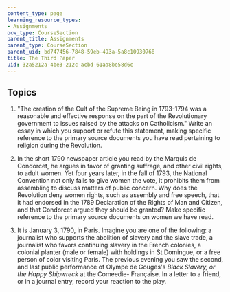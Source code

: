```yaml
---
content_type: page
learning_resource_types:
- Assignments
ocw_type: CourseSection
parent_title: Assignments
parent_type: CourseSection
parent_uid: bd747456-7848-59eb-493a-5a8c10930768
title: The Third Paper
uid: 32a5212a-4be3-212c-acbd-61aa8be58d6c
---
```


Topics
------

1.  "The creation of the Cult of the Supreme Being in 1793-1794 was a reasonable and effective response on the part of the Revolutionary government to issues raised by the attacks on Catholicism." Write an essay in which you support or refute this statement, making specific reference to the primary source documents you have read pertaining to religion during the Revolution.
  
3.  In the short 1790 newspaper article you read by the Marquis de Condorcet, he argues in favor of granting suffrage, and other civil rights, to adult women. Yet four years later, in the fall of 1793, the National Convention not only fails to give women the vote, it prohibits them from assembling to discuss matters of public concern. Why does the Revolution deny women rights, such as assembly and free speech, that it had endorsed in the 1789 Declaration of the Rights of Man and Citizen, and that Condorcet argued they should be granted? Make specific reference to the primary source documents on women we have read.
  
5.  It is January 3, 1790, in Paris. Imagine you are one of the following: a journalist who supports the abolition of slavery and the slave trade, a journalist who favors continuing slavery in the French colonies, a colonial planter (male or female) with holdings in St Domingue, or a free person of color visiting Paris. The previous evening you saw the second, and last public performance of Olympe de Gouges's _Black Slavery, or the Happy Shipwreck_ at the Comeedie- Française. In a letter to a friend, or in a journal entry, record your reaction to the play.